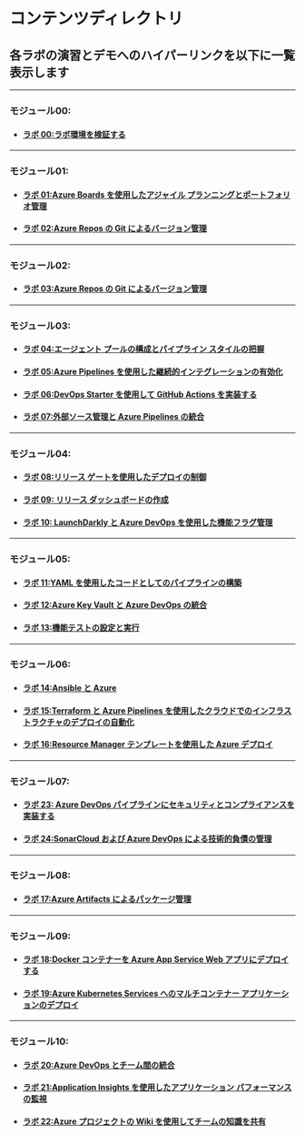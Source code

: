 # コンテンツディレクトリ  
## 各ラボの演習とデモへのハイパーリンクを以下に一覧表示します  

---
### モジュール00:
* #### [ラボ 00:ラボ環境を検証する](AZ400_M00_Validate_lab_environment.md)

---
### モジュール01:
* #### [ラボ 01:Azure Boards を使用したアジャイル プランニングとポートフォリオ管理](AZ400_M01_Agile_Planning_and_Portfolio_Management_with_Azure_Boards.md)
* #### [ラボ 02:Azure Repos の Git によるバージョン管理](AZ400_M01_Version_Controlling_with_Git_in_Azure_Repos.md)
---
### モジュール02:
* #### [ラボ 03:Azure Repos の Git によるバージョン管理](AZ400_M02_Version_Controlling_with_Git_in_Azure_Repos.md)

---
### モジュール03:
* #### [ラボ 04:エージェント プールの構成とパイプライン スタイルの把握](AZ400_M03_Configuring_Agent_Pools_and_Understanding_Pipeline_Styles.md)
* #### [ラボ 05:Azure Pipelines を使用した継続的インテグレーションの有効化](AZ400_M03_Enabling_Continuous_Integration_with_Azure_Pipelines.md)
* #### [ラボ 06:DevOps Starter を使用して GitHub Actions を実装する](AZ400_M03_Implementing_GitHub_Actions_by_using_DevOps_Starter.md)
* #### [ラボ 07:外部ソース管理と Azure Pipelines の統合](AZ400_M03_Integrating_External_Source_Control_with_Azure_Pipelines.md)

---
### モジュール04:
* #### [ラボ 08:リリース ゲートを使用したデプロイの制御](AZ400_M04_Controlling_Deployments_using_Release_Gates.md)
* #### [ラボ 09: リリース ダッシュボードの作成](AZ400_M04_Creating_a_Release_Dashboard.md)
* #### [ラボ 10: LaunchDarkly と Azure DevOps を使用した機能フラグ管理](AZ400_M04_Feature_Flag_Management_with_LaunchDarkly_and_Azure_DevOps.md)

---
### モジュール05:
* #### [ラボ 11:YAML を使用したコードとしてのパイプラインの構築](AZ400_M05_Configuring_Pipelines_as_Code_with_YAML.md)
* #### [ラボ 12:Azure Key Vault と Azure DevOps の統合](AZ400_M05_Integrating_Azure_Key_Vault_with_Azure_DevOps.md)
* #### [ラボ 13:機能テストの設定と実行](AZ400_M05_Setting_Up_and_Running_Functional_Tests.md)

---
### モジュール06:
* #### [ラボ 14:Ansible と Azure](AZ400_M06_Ansible_with_Azure.md)
* #### [ラボ 15:Terraform と Azure Pipelines を使用したクラウドでのインフラストラクチャのデプロイの自動化](AZ400_M06_Automating_infrastructure_deployments_in_the_Cloud_with_Terraform.md)
* #### [ラボ 16:Resource Manager テンプレートを使用した Azure デプロイ](AZ400_M06_Azure_Deployments_Using_Resource_Manager_Templates.md)

---
### モジュール07:
* #### [ラボ 23: Azure DevOps パイプラインにセキュリティとコンプライアンスを実装する](AZ400_M10_Implement_Security_and_Compliance_in_an_Azure_DevOps_pipeline.md)
* #### [ラボ 24:SonarCloud および Azure DevOps による技術的負債の管理](AZ400_M10_Managing_technical_debt_with_SonarQube_and_Azure_DevOps.md)

---
### モジュール08:
* #### [ラボ 17:Azure Artifacts によるパッケージ管理](AZ400_M07_Package_Management_with_Azure_Artifacts.md)

---
### モジュール09:
* #### [ラボ 18:Docker コンテナーを Azure App Service Web アプリにデプロイする](AZ400_M08_Deploying_Docker_containers_to_Azure_App_Service_web_apps.md)
* #### [ラボ 19:Azure Kubernetes Services へのマルチコンテナー アプリケーションのデプロイ](AZ400_M08_Deploying_multi-container_application_to_Azure_Kubernetes_Services.md)

---
### モジュール10:
* #### [ラボ 20:Azure DevOps とチーム間の統合](AZ400_M09_Integration_between_Azure_DevOps_and_Teams.md)
* #### [ラボ 21:Application Insights を使用したアプリケーション パフォーマンスの監視](AZ400_M09_Monitoring_Application_Performance_with_Application_Insights.md)
* #### [ラボ 22:Azure プロジェクトの Wiki を使用してチームの知識を共有](AZ400_M09_Sharing_Team_Knowledge_using_Azure_Project_Wikis.md)
